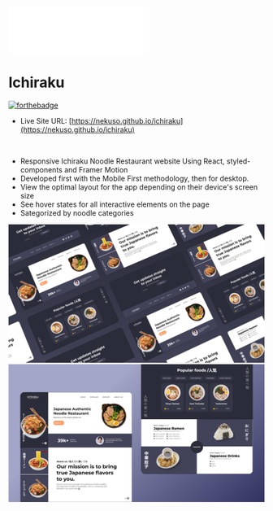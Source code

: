 <img align="center" src="/src/img/brand.png"/>

# Ichiraku 
[![forthebadge](https://forthebadge.com/images/badges/built-with-love.svg)](https://forthebadge.com)


- Live Site URL: [https://nekuso.github.io/ichiraku](https://nekuso.github.io/ichiraku)
<br/>

- Responsive Ichiraku Noodle Restaurant website Using React, styled-components and Framer Motion
- Developed first with the Mobile First methodology, then for desktop.
- View the optimal layout for the app depending on their device's screen size
- See hover states for all interactive elements on the page
- Sategorized by noodle categories

![preview img](/preview.png)
![preview img](/preview2.png)